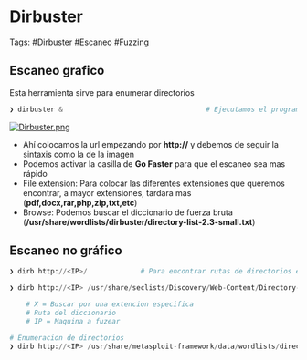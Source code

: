 # Dirbuster 

Tags: #Dirbuster #Escaneo #Fuzzing 


## Escaneo grafico 

Esta herramienta sirve para enumerar directorios 
```python
❯ dirbuster &                                   # Ejecutamos el programa y nos saldra una interface como la siguiente:
```

[![Dirbuster.png](https://i.postimg.cc/XN1zQ39m/Dirbuster.png)](https://postimg.cc/LhfD8cC3)

* Ahí colocamos la url empezando por **http://** y debemos de seguir la sintaxis como la de la imagen
* Podemos activar la casilla de **Go Faster** para que el escaneo sea mas rápido 
* File extension: Para colocar las diferentes extensiones que queremos encontrar, a mayor extensiones, tardara mas (**pdf,docx,rar,php,zip,txt,etc**)
* Browse: Podemos buscar el diccionario de fuerza bruta (**/usr/share/wordlists/dirbuster/directory-list-2.3-small.txt**)


## Escaneo no gráfico 

```python
❯ dirb http://<IP>/             # Para encontrar rutas de directorios en la pagina web  
```

```python
❯ dirb http://<IP> /usr/share/seclists/Discovery/Web-Content/Directory-list-2.3-medium.txt -X .php

	# X = Buscar por una extencion especifica
	# Ruta del diccionario 
	# IP = Maquina a fuzear

# Enumeracion de directorios
❯ dirb http://<IP> /usr/share/metasploit-framework/data/wordlists/directory.txt 
```

